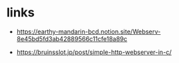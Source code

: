 # links
- https://earthy-mandarin-bcd.notion.site/Webserv-8e45bd5fd3ab42889566c11cfe18a89c

- https://bruinsslot.jp/post/simple-http-webserver-in-c/
